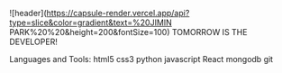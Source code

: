 
![header](https://capsule-render.vercel.app/api?type=slice&color=gradient&text=%20JIMIN PARK%20%20&height=200&fontSize=100)
TOMORROW IS THE DEVELOPER!

Languages and Tools:
html5 css3 python javascript React mongodb git
